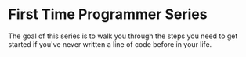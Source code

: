 # First Time Programmer Series

The goal of this series is to walk you through the steps you need to get started if you've never written a line of code before in your life.
